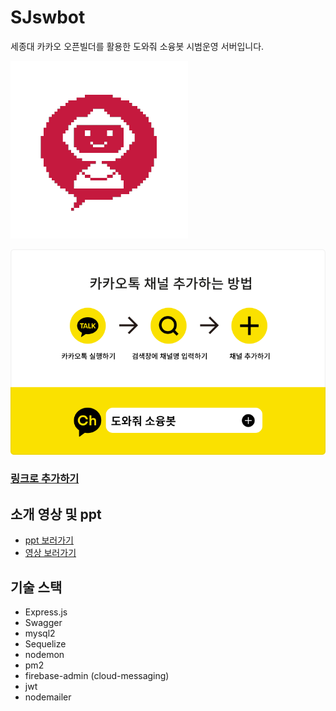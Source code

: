 # SJswbot
세종대 카카오 오픈빌더를 활용한 도와줘 소융봇 시범운영 서버입니다.

![](./readmeimg/swbotlogo.png)

![](./readmeimg/searchguide_type.png)

### [링크로 추가하기](http://pf.kakao.com/_sLeuK)



## 소개 영상 및 ppt

- [ppt 보러가기](./readmeimg/sjswbotppt)
- [영상 보러가기](https://youtu.be/oy5sd2CRcTk)



## 기술 스택

- Express.js
- Swagger
- mysql2
- Sequelize
- nodemon
- pm2
- firebase-admin (cloud-messaging)
- jwt
- nodemailer
